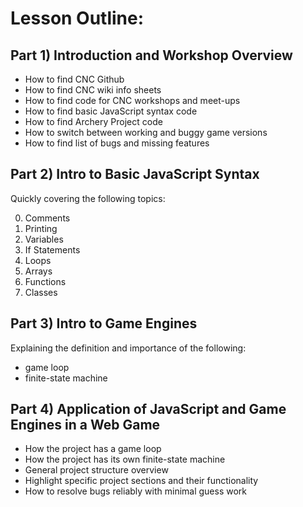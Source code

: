 # Lesson Outline:

## Part 1) Introduction and Workshop Overview

- How to find CNC Github
- How to find CNC wiki info sheets
- How to find code for CNC workshops and meet-ups
- How to find basic JavaScript syntax code
- How to find Archery Project code
- How to switch  between working and buggy game versions
- How to find list of bugs and missing features 

## Part 2) Intro to Basic JavaScript Syntax

Quickly covering the following topics: 

0. Comments
1. Printing
2. Variables
3. If Statements
4. Loops
5. Arrays
6. Functions
7. Classes

## Part 3) Intro to Game Engines

Explaining the definition and importance of the following:

- game loop
- finite-state machine

## Part 4) Application of JavaScript and Game Engines in a Web Game 

- How the project has a game loop
- How the project has its own finite-state machine
- General project structure overview 
- Highlight specific project sections and their functionality
- How to resolve bugs reliably with minimal guess work
